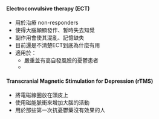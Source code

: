 #### Electroconvulsive therapy (ECT)
- 用於治療 non-responders
- 使得大腦顛顯發作、暫時失去知覺
- 副作用會使其混亂、記憶缺失
- 目前還是不清楚ECT到底為什麼有用
- 適用於：
	- 嚴重並有高自發風險的憂鬱患者
	- 


#### Transcranial Magnetic Stimulation for Depression (rTMS)
- 將電磁線圈放在頭皮上
- 使用磁能脈衝來增加大腦的活動
- 用於那些第一次抗憂鬱藥沒有效果的人